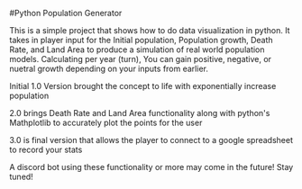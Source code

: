 #Python Population Generator

This is a simple project that shows how to do data visualization in python. It takes in player input for the Initial population, Population growth, Death Rate, and Land Area to produce a simulation of real world population models. Calculating per year (turn), You can gain positive, negative, or nuetral growth depending on your inputs from earlier.

Initial 1.0 Version brought the concept to life with exponentially increase population

2.0 brings Death Rate and Land Area functionality along with python's Mathplotlib to accurately plot the points for the user

3.0 is final version that allows the player to connect to a google spreadsheet to record your stats

A discord bot using these functionality or more may come in the future! Stay tuned!
